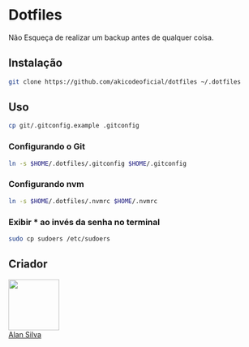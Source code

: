# Dotfiles

Não Esqueça de realizar um backup antes de qualquer coisa.

## Instalação

```bash
git clone https://github.com/akicodeoficial/dotfiles ~/.dotfiles
```

## Uso

```bash
cp git/.gitconfig.example .gitconfig
```

### Configurando o Git

```bash
ln -s $HOME/.dotfiles/.gitconfig $HOME/.gitconfig
```

### Configurando nvm

```bash
ln -s $HOME/.dotfiles/.nvmrc $HOME/.nvmrc
```

### Exibir * ao invés da senha no terminal

```bash
sudo cp sudoers /etc/sudoers
```

## Criador

<div>
  <img src="https://avatars.githubusercontent.com/u/126093767?v=4" width="100" />
  <br />
  <a href="https://github.com/akicodeoficial">Alan Silva</a>
</div>